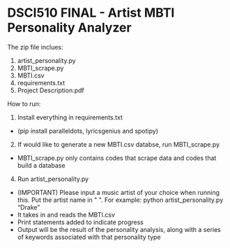 # DSCI510 FINAL - Artist MBTI Personality Analyzer
The zip file inclues:
1. artist_personality.py
2. MBTI_scrape.py
3. MBTI.csv
4. requirements.txt
5. Project Description.pdf

How to run:
1. Install everything in requirements.txt
- (pip install paralleldots, lyricsgenius and spotipy)
2. If would like to generate a new MBTI.csv databse, run MBTI_scrape.py
-  MBTI_scrape.py only contains codes that scrape data and codes that build a database
4. Run artist_personality.py
- (IMPORTANT) Please input a music artist of your choice when running this. Put the artist name in " ". For example: python artist_personality.py “Drake”
- It takes in and reads the MBTI.csv
- Print statements added to indicate progress
- Output will be the result of the personality analysis, along with a series of keywords associated with that personality type

